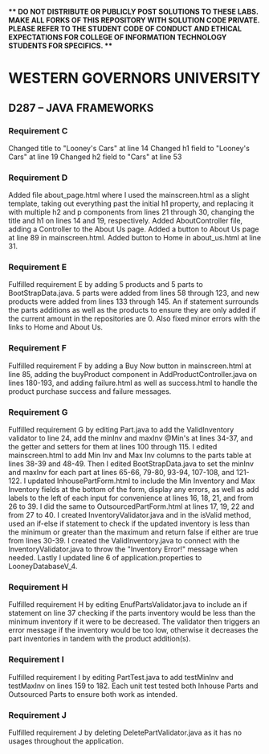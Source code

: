<strong>** DO NOT DISTRIBUTE OR PUBLICLY POST SOLUTIONS TO THESE LABS. MAKE ALL FORKS OF THIS REPOSITORY WITH SOLUTION CODE PRIVATE. PLEASE REFER TO THE STUDENT CODE OF CONDUCT AND ETHICAL EXPECTATIONS FOR COLLEGE OF INFORMATION TECHNOLOGY STUDENTS FOR SPECIFICS. ** </strong>

# WESTERN GOVERNORS UNIVERSITY 
## D287 – JAVA FRAMEWORKS


### Requirement C
Changed title to "Looney's Cars" at line 14
Changed h1 field to "Looney's Cars" at line 19
Changed h2 field to "Cars" at line 53

### Requirement D
Added file about_page.html where I used the mainscreen.html
as a slight template, taking out everything past the initial
h1 property, and replacing it with multiple h2 and p
components from lines 21 through 30, changing the title
and h1 on lines 14 and 19, respectively. Added AboutController
file, adding a Controller to the About Us page. Added a button to
About Us page at line 89 in mainscreen.html.
Added button to Home in about_us.html at line 31.

### Requirement E
Fulfilled requirement E by adding 5 products and 5 parts to BootStrapData.java.
5 parts were added from lines 58 through 123, and new products were added from lines 133 through 145.
An if statement surrounds the parts additions as well as the products to ensure they are only added
if the current amount in the repositories are 0. Also fixed minor errors with the links to Home and About Us.

### Requirement F
Fulfilled requirement F by adding a Buy Now button in mainscreen.html at line 85,
adding the buyProduct component in AddProductController.java on lines 180-193,
and adding failure.html as well as success.html to handle the product purchase
success and failure messages.

### Requirement G
Fulfilled requirement G by editing Part.java to add the ValidInventory validator to line 24,
add the minInv and maxInv @Min's at lines 34-37, and the getter and setters for them at lines 100 through 115.
I edited mainscreen.html to add Min Inv and Max Inv columns to the parts table at lines 38-39 and 48-49.
Then I edited BootStrapData.java to set the minInv and maxInv for each part at lines 65-66, 79-80,
93-94, 107-108, and 121-122. I updated InhousePartForm.html to include the Min Inventory and Max Inventory
fields at the bottom of the form, display any errors, as well as add labels to the left of each input for convenience
at lines 16, 18, 21, and from 26 to 39. I did the same to OutsourcedPartForm.html at lines 17, 19,
22 and from 27 to 40. I created InventoryValidator.java and in the isValid method, used an if-else if
statement to check if the updated inventory is less than the minimum or greater than the maximum and return false
if either are true from lines 30-39. I created the ValidInventory.java to connect with the InventoryValidator.java
to throw the "Inventory Error!" message when needed. Lastly I updated line 6 of application.properties
to LooneyDatabaseV_4.

### Requirement H
Fulfilled requirement H by editing EnufPartsValidator.java to include an if statement on
line 37 checking if the parts inventory would be less than the minimum inventory if it were
to be decreased. The validator then triggers an error message if the inventory would be too low,
otherwise it decreases the part inventories in tandem with the product addition(s).

### Requirement I
Fulfilled requirement I by editing PartTest.java to add testMinInv and testMaxInv on lines 159 to 182.
Each unit test tested both Inhouse Parts and Outsourced Parts to ensure both work as intended.

### Requirement J
Fulfilled requirement J by deleting DeletePartValidator.java as it has no usages throughout the application.